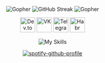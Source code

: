 <div align="center">
    <p><img src="https://gist.githubusercontent.com/GeekTree0101/05d338bb59109fc71871711c6fa49377/raw/3ff868ffcf2f84d419c392667335fe7e9f1bf155/dancing-gopher.gif" alt="Gopher">
        <img src="https://streak-stats.demolab.com?user=arcxevodov&theme=tokyonight_duo&hide_border=true&date_format=j%20M%5B%20Y%5D&mode=weekly" alt="GitHub Streak">
        <img src="https://gist.githubusercontent.com/GeekTree0101/05d338bb59109fc71871711c6fa49377/raw/3ff868ffcf2f84d419c392667335fe7e9f1bf155/dancing-gopher.gif" alt="Gopher">
    </p>
</div>
<div align="center">
    <p><a href="https://dev.to/arcxevodov"><img src="https://img.shields.io/badge/dev.to-0A0A0A?style=for-the-badge&logo=dev.to&logoColor=white&color=black" alt="Dev.to blog" height="40"></a>
        <a href="https://vk.com/dull.knives"><img src="https://img.shields.io/badge/VK-003f5c?style=for-the-badge&color=black&logo=Vk&logoColor=white" alt="VK"  height="40"></a>
        <a href="https://t.me/archevodov"><img src="https://img.shields.io/badge/Telegram-Chat?style=for-the-badge&color=black&logo=telegram&logoColor=white" alt="Telegram" height="40"></a>
        <a href="https://habr.com/archevodov"><img src="https://img.shields.io/badge/Habr-00345c?style=for-the-badge&color=black&logo=habr&logoColor=white" alt="Habr" height="40"></a>
    </p>
</div>
<div align="center">
    <p><img src="https://skillicons.dev/icons?i=js,ts,html,css,go,git,php,linux,figma&theme=light" alt="My Skills"></p>
</div>
<div align="center">
    <p><a href="https://spotify-github-profile.vercel.app/api/view?uid=31a6ofdrxh2crw75tmeysh4ze344&redirect=true"><img src="https://spotify-github-profile.vercel.app/api/view?uid=31a6ofdrxh2crw75tmeysh4ze344&cover_image=false&theme=default&show_offline=false&background_color=121212" alt="spotify-github-profile"></a></p>
</div>
